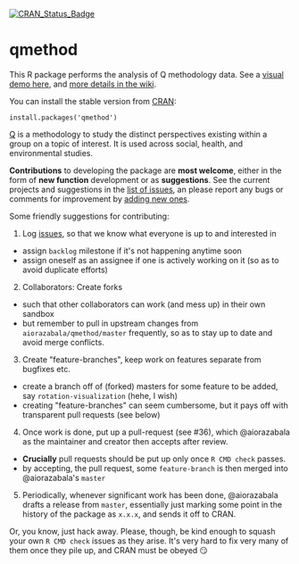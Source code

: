 [![CRAN_Status_Badge](http://www.r-pkg.org/badges/version/qmethod)](http://cran.r-project.org/web/packages/qmethod)

qmethod
=======
This R package performs the analysis of Q methodology data. See a [visual demo here](https://azabala.shinyapps.io/shinyapps/qmethod.Rmd), and [more details in the wiki](https://github.com/aiorazabala/qmethod/wiki).

You can install the stable version from [CRAN](http://cran.r-project.org/web/packages/qmethod/index.html):

```{r}
install.packages('qmethod')
```

[Q](http://qmethod.org/about) is a methodology to study the distinct perspectives existing within a group on a topic of interest. It is used across social, health, and environmental studies.

**Contributions** to developing the package are **most welcome**, either in the form of **new function** development or as **suggestions**. See the current projects and suggestions in the [list of issues](https://github.com/aiorazabala/qmethod/issues), an please report any bugs or comments for improvement by [adding new ones](https://github.com/aiorazabala/qmethod/issues/new).

Some friendly suggestions for contributing:

1. Log [issues](https://github.com/aiorazabala/qmethod/issues), so that we know what everyone is up to and interested in
  -  assign `backlog` milestone if it's not happening anytime soon
  -  assign oneself as an assignee if one is actively working on it (so as to avoid duplicate efforts)
2. Collaborators: Create forks
  - such that other collaborators can work (and mess up) in their own sandbox
  - but remember to pull in upstream changes from `aiorazabala/qmethod/master` frequently, so as to stay up to date and avoid merge conflicts.
3. Create "feature-branches", keep work on features separate from bugfixes etc.
  - create a branch off of (forked) masters for some feature to be added, say `rotation-visualization` (hehe, I wish)
  - creating "feature-branches" can seem cumbersome, but it pays off with transparent pull requests (see below)
4. Once work is done, put up a pull-request (see #36), which @aiorazabala as the maintainer and creator then accepts after review.
  - **Crucially** pull requests should be put up only once `R CMD check` passes.
  - by accepting, the pull request, some `feature-branch` is then merged into @aiorazabala's `master`
5. Periodically, whenever significant work has been done, @aiorazabala drafts a release from `master`, essentially just marking some point in the history of the package as `x.x.x`, and sends it off to CRAN.

Or, you know, just hack away.
Please, though, be kind enough to squash your own `R CMD check` issues as they arise.
It's very hard to fix very many of them once they pile up, and CRAN must be obeyed :smirk:


